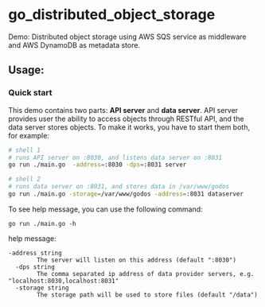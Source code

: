 # go_distributed_object_storage
Demo: Distributed object storage using AWS SQS service as middleware and AWS DynamoDB as metadata store.


## Usage:

### Quick start

This demo contains two parts: __API server__ and __data server__. API server provides user the ability to access objects through RESTful API,
and the data server stores objects. To make it works, you have to start them both, for example:

```sh
# shell 1
# runs API server on :8030, and listens data server on :8031
go run ./main.go  -address=:8030 -dps=:8031 server

# shell 2
# runs data server on :8031, and stores data in /var/www/godos
go run ./main.go -storage=/var/www/godos -address=:8031 dataserver
```

To see help message, you can use the following command:

`go run ./main.go -h`

help message:

```
-address string
        The server will listen on this address (default ":8030")
  -dps string
        The comma separated ip address of data provider servers, e.g. "localhost:8030,localhost:8031"
  -storage string
        The storage path will be used to store files (default "/data")
```